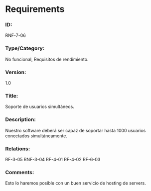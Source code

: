 # Requirements

### ID: 
RNF-7-06

### Type/Category:
No funcional, Requisitos de rendimiento.

### Version:
1.0

### Title: 
Soporte de usuarios simultáneos.

### Description: 
Nuestro software deberá ser capaz de soportar hasta 1000 usuarios conectados simultáneamente.
### Relations: 
RF-3-05
RNF-3-04
RF-4-01
RF-4-02
RF-6-03

### Comments: 
Esto lo haremos posible con un buen servicio de hosting de servers.
